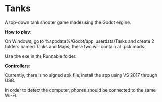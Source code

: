 # Tanks
A top-down tank shooter game made using the Godot engine.

**How to play**: 

On Windows, go to %appdata%/Godot/app_userdata/Tanks and create 2 folders named Tanks and Maps; these two will contain all .pck mods.

Use the exe in the Runnable folder.

**Controllers**: 

Currently, there is no signed apk file; install the app using VS 2017 through USB.

In order to detect the computer, phones should be connected to the same WI-FI.

